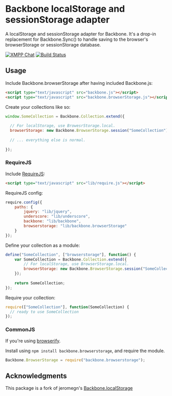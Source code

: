 # Backbone localStorage and sessionStorage adapter

A localStorage and sessionStorage adapter for Backbone.
It's a drop-in replacement for Backbone.Sync() to handle saving to the browser's browserStorage or sessionStorage database.

[![XMPP Chat](https://inverse.chat/badge.svg?room=discuss@conference.conversejs.org)](https://inverse.chat/#converse/room?jid=discuss@conference.conversejs.org)
[![Build Status](https://travis-ci.org/conversejs/Backbone.browserStorage.svg?branch=master)](https://travis-ci.org/conversejs/Backbone.browserStorage)

## Usage

Include Backbone.browserStorage after having included Backbone.js:

```html
<script type="text/javascript" src="backbone.js"></script>
<script type="text/javascript" src="backbone.browserStorage.js"></script>
```

Create your collections like so:

```javascript
window.SomeCollection = Backbone.Collection.extend({
  
  // For localStorage, use BrowesrStorage.local.
  browserStorage: new Backbone.BrowserStorage.session("SomeCollection"), // Unique name within your app.
  
  // ... everything else is normal.
  
});
```
### RequireJS

Include [RequireJS](http://requirejs.org):

```html
<script type="text/javascript" src="lib/require.js"></script>
```

RequireJS config: 
```javascript
require.config({
    paths: {
        jquery: "lib/jquery",
        underscore: "lib/underscore",
        backbone: "lib/backbone",
        browserstorage: "lib/backbone.browserStorage"
    }
});
```

Define your collection as a module:
```javascript
define("SomeCollection", ["browserstorage"], function() {
    var SomeCollection = Backbone.Collection.extend({
        // For localStorage, use BrowserStorage.local.
        browserStorage: new Backbone.BrowserStorage.session("SomeCollection") // Unique name within your app.
    });
  
    return SomeCollection;
});
```

Require your collection:
```javascript
require(["SomeCollection"], function(SomeCollection) {
  // ready to use SomeCollection
});
```

### CommonJS

If you're using [browserify](https://github.com/substack/node-browserify).

Install using `npm install backbone.browserstorage`, and require the module.

```javascript
Backbone.BrowserStorage = require("backbone.browserstorage");
```

## Acknowledgments

This package is a fork of jeromegn's [Backbone.localStorage](https://github.com/jeromegn/Backbone.localStorage)
